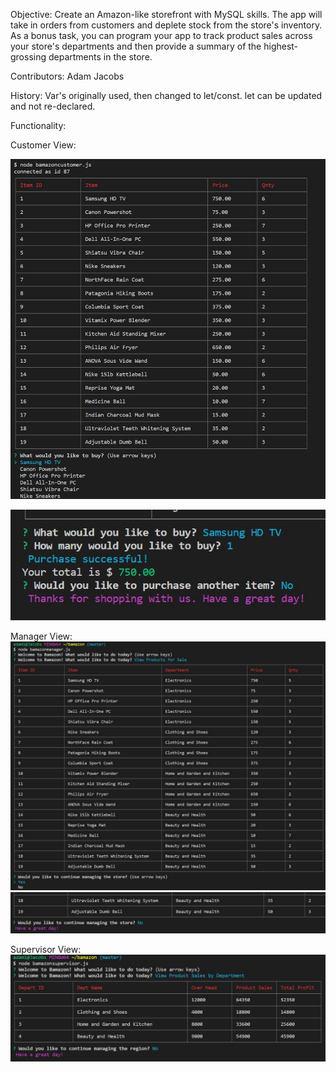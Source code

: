 Objective: Create an Amazon-like storefront with MySQL skills. The app will take in orders from customers and deplete stock from the store's inventory. As a bonus task, you can program your app to track product sales across your store's departments and then provide a summary of the highest-grossing departments in the store.

Contributors: Adam Jacobs

History: Var's originally used, then changed to let/const. let can be updated and not re-declared.

Functionality:

Customer View:

![](images/Bamazon1.JPG)

![](images/Bamazon2.JPG)

Manager View:
![](images/bamazon3.JPG)
![](images/bamazon4.JPG)

Supervisor View:
![](images/bamazon5.JPG)
